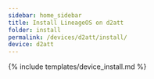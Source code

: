 ```yaml
---
sidebar: home_sidebar
title: Install LineageOS on d2att
folder: install
permalink: /devices/d2att/install/
device: d2att
---
```

{% include templates/device_install.md %}
